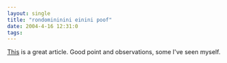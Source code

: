 ```yaml
---
layout: single
title: "rondomininini einini poof"
date: 2004-4-16 12:31:0
tags: 
---
```


[This][1] is a great article. Good point and observations, some I've seen myself.



   [1]: http://www.wired.com/news/culture/0,1284,63068,00.html
